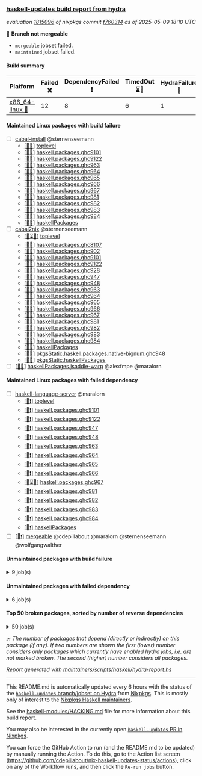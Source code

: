 ### [haskell-updates build report from hydra](https://hydra.nixos.org/jobset/nixpkgs/haskell-updates)
*evaluation [1815096](https://hydra.nixos.org/eval/1815096) of nixpkgs commit [f760314](https://github.com/NixOS/nixpkgs/commits/f760314aaed70a5d9e55fb0e25ae451ec5688cac) as of 2025-05-09 18:10 UTC*

🔴 **Branch not mergeable**
  * `mergeable` jobset failed.
  * `maintained` jobset failed.

#### Build summary

 | Platform | Failed ❌ | DependencyFailed ❗ | TimedOut ⌛🚫 | HydraFailure 🚧 | Unfinished ⏳ | Success ✅ | 
 | --- | --- | --- | --- | --- | --- | --- | 
 | [x86_64-linux 🐧](https://hydra.nixos.org/eval/1815096?filter=.x86_64-linux) | 12 | 8 | 6 | 1 | 3 | 7270 | 
#### Maintained Linux packages with build failure
- [ ] [cabal-install](https://hydra.nixos.org/eval/1815096?filter=cabal-install) @sternenseemann
  - [[🐧✅]](https://hydra.nixos.org/build/296516368) [toplevel](https://hydra.nixos.org/eval/1815096?filter=cabal-install)
  - [[🐧✅]](https://hydra.nixos.org/build/296516516) [haskell.packages.ghc9101](https://hydra.nixos.org/eval/1815096?filter=haskell.packages.ghc9101.cabal-install)
  - [[🐧❌]](https://hydra.nixos.org/build/296516558) [haskell.packages.ghc9122](https://hydra.nixos.org/eval/1815096?filter=haskell.packages.ghc9122.cabal-install)
  - [[🐧✅]](https://hydra.nixos.org/build/296516637) [haskell.packages.ghc963](https://hydra.nixos.org/eval/1815096?filter=haskell.packages.ghc963.cabal-install)
  - [[🐧✅]](https://hydra.nixos.org/build/296516660) [haskell.packages.ghc964](https://hydra.nixos.org/eval/1815096?filter=haskell.packages.ghc964.cabal-install)
  - [[🐧✅]](https://hydra.nixos.org/build/296516682) [haskell.packages.ghc965](https://hydra.nixos.org/eval/1815096?filter=haskell.packages.ghc965.cabal-install)
  - [[🐧✅]](https://hydra.nixos.org/build/296516714) [haskell.packages.ghc966](https://hydra.nixos.org/eval/1815096?filter=haskell.packages.ghc966.cabal-install)
  - [[🐧✅]](https://hydra.nixos.org/build/296516727) [haskell.packages.ghc967](https://hydra.nixos.org/eval/1815096?filter=haskell.packages.ghc967.cabal-install)
  - [[🐧✅]](https://hydra.nixos.org/build/296516760) [haskell.packages.ghc981](https://hydra.nixos.org/eval/1815096?filter=haskell.packages.ghc981.cabal-install)
  - [[🐧✅]](https://hydra.nixos.org/build/296516773) [haskell.packages.ghc982](https://hydra.nixos.org/eval/1815096?filter=haskell.packages.ghc982.cabal-install)
  - [[🐧✅]](https://hydra.nixos.org/build/296516831) [haskell.packages.ghc983](https://hydra.nixos.org/eval/1815096?filter=haskell.packages.ghc983.cabal-install)
  - [[🐧✅]](https://hydra.nixos.org/build/296516813) [haskell.packages.ghc984](https://hydra.nixos.org/eval/1815096?filter=haskell.packages.ghc984.cabal-install)
  - [[🐧✅]](https://hydra.nixos.org/build/296518104) [haskellPackages](https://hydra.nixos.org/eval/1815096?filter=haskellPackages.cabal-install)
- [ ] [cabal2nix](https://hydra.nixos.org/eval/1815096?filter=cabal2nix) @sternenseemann
  - [[🐧⌛🚫]](https://hydra.nixos.org/build/296526766) [toplevel](https://hydra.nixos.org/eval/1815096?filter=cabal2nix)
  - [[🐧✅]](https://hydra.nixos.org/build/296526736) [haskell.packages.ghc8107](https://hydra.nixos.org/eval/1815096?filter=haskell.packages.ghc8107.cabal2nix)
  - [[🐧✅]](https://hydra.nixos.org/build/296526742) [haskell.packages.ghc902](https://hydra.nixos.org/eval/1815096?filter=haskell.packages.ghc902.cabal2nix)
  - [[🐧✅]](https://hydra.nixos.org/build/296526745) [haskell.packages.ghc9101](https://hydra.nixos.org/eval/1815096?filter=haskell.packages.ghc9101.cabal2nix)
  - [[🐧❌]](https://hydra.nixos.org/build/296526753) [haskell.packages.ghc9122](https://hydra.nixos.org/eval/1815096?filter=haskell.packages.ghc9122.cabal2nix)
  - [[🐧✅]](https://hydra.nixos.org/build/296526756) [haskell.packages.ghc928](https://hydra.nixos.org/eval/1815096?filter=haskell.packages.ghc928.cabal2nix)
  - [[🐧✅]](https://hydra.nixos.org/build/296526758) [haskell.packages.ghc947](https://hydra.nixos.org/eval/1815096?filter=haskell.packages.ghc947.cabal2nix)
  - [[🐧✅]](https://hydra.nixos.org/build/296526761) [haskell.packages.ghc948](https://hydra.nixos.org/eval/1815096?filter=haskell.packages.ghc948.cabal2nix)
  - [[🐧✅]](https://hydra.nixos.org/build/296526769) [haskell.packages.ghc963](https://hydra.nixos.org/eval/1815096?filter=haskell.packages.ghc963.cabal2nix)
  - [[🐧✅]](https://hydra.nixos.org/build/296526777) [haskell.packages.ghc964](https://hydra.nixos.org/eval/1815096?filter=haskell.packages.ghc964.cabal2nix)
  - [[🐧✅]](https://hydra.nixos.org/build/296526784) [haskell.packages.ghc965](https://hydra.nixos.org/eval/1815096?filter=haskell.packages.ghc965.cabal2nix)
  - [[🐧✅]](https://hydra.nixos.org/build/296526785) [haskell.packages.ghc966](https://hydra.nixos.org/eval/1815096?filter=haskell.packages.ghc966.cabal2nix)
  - [[🐧✅]](https://hydra.nixos.org/build/296526792) [haskell.packages.ghc967](https://hydra.nixos.org/eval/1815096?filter=haskell.packages.ghc967.cabal2nix)
  - [[🐧✅]](https://hydra.nixos.org/build/296526797) [haskell.packages.ghc981](https://hydra.nixos.org/eval/1815096?filter=haskell.packages.ghc981.cabal2nix)
  - [[🐧✅]](https://hydra.nixos.org/build/296526798) [haskell.packages.ghc982](https://hydra.nixos.org/eval/1815096?filter=haskell.packages.ghc982.cabal2nix)
  - [[🐧✅]](https://hydra.nixos.org/build/296526807) [haskell.packages.ghc983](https://hydra.nixos.org/eval/1815096?filter=haskell.packages.ghc983.cabal2nix)
  - [[🐧✅]](https://hydra.nixos.org/build/296526802) [haskell.packages.ghc984](https://hydra.nixos.org/eval/1815096?filter=haskell.packages.ghc984.cabal2nix)
  - [[🐧✅]](https://hydra.nixos.org/build/296527196) [haskellPackages](https://hydra.nixos.org/eval/1815096?filter=haskellPackages.cabal2nix)
  - [[🐧✅]](https://hydra.nixos.org/build/296527621) [pkgsStatic.haskell.packages.native-bignum.ghc948](https://hydra.nixos.org/eval/1815096?filter=pkgsStatic.haskell.packages.native-bignum.ghc948.cabal2nix)
  - [[🐧✅]](https://hydra.nixos.org/build/296527623) [pkgsStatic.haskellPackages](https://hydra.nixos.org/eval/1815096?filter=pkgsStatic.haskellPackages.cabal2nix)
- [ ] [[🐧❌]](https://hydra.nixos.org/build/296520614) [haskellPackages.jsaddle-warp](https://hydra.nixos.org/eval/1815096?filter=haskellPackages.jsaddle-warp) @alexfmpe @maralorn
#### Maintained Linux packages with failed dependency
- [ ] [haskell-language-server](https://hydra.nixos.org/eval/1815096?filter=haskell-language-server) @maralorn
  - [[🐧❗]](https://hydra.nixos.org/build/296517077) [toplevel](https://hydra.nixos.org/eval/1815096?filter=haskell-language-server)
  - [[🐧❗]](https://hydra.nixos.org/build/296526778) [haskell.packages.ghc9101](https://hydra.nixos.org/eval/1815096?filter=haskell.packages.ghc9101.haskell-language-server)
  - [[🐧❗]](https://hydra.nixos.org/build/296526793) [haskell.packages.ghc9122](https://hydra.nixos.org/eval/1815096?filter=haskell.packages.ghc9122.haskell-language-server)
  - [[🐧❗]](https://hydra.nixos.org/build/296516666) [haskell.packages.ghc947](https://hydra.nixos.org/eval/1815096?filter=haskell.packages.ghc947.haskell-language-server)
  - [[🐧❗]](https://hydra.nixos.org/build/296516655) [haskell.packages.ghc948](https://hydra.nixos.org/eval/1815096?filter=haskell.packages.ghc948.haskell-language-server)
  - [[🐧❗]](https://hydra.nixos.org/build/296516677) [haskell.packages.ghc963](https://hydra.nixos.org/eval/1815096?filter=haskell.packages.ghc963.haskell-language-server)
  - [[🐧❗]](https://hydra.nixos.org/build/296516710) [haskell.packages.ghc964](https://hydra.nixos.org/eval/1815096?filter=haskell.packages.ghc964.haskell-language-server)
  - [[🐧❗]](https://hydra.nixos.org/build/296516744) [haskell.packages.ghc965](https://hydra.nixos.org/eval/1815096?filter=haskell.packages.ghc965.haskell-language-server)
  - [[🐧❗]](https://hydra.nixos.org/build/296516765) [haskell.packages.ghc966](https://hydra.nixos.org/eval/1815096?filter=haskell.packages.ghc966.haskell-language-server)
  - [[🐧⌛🚫]](https://hydra.nixos.org/build/296516792) [haskell.packages.ghc967](https://hydra.nixos.org/eval/1815096?filter=haskell.packages.ghc967.haskell-language-server)
  - [[🐧❗]](https://hydra.nixos.org/build/296516804) [haskell.packages.ghc981](https://hydra.nixos.org/eval/1815096?filter=haskell.packages.ghc981.haskell-language-server)
  - [[🐧❗]](https://hydra.nixos.org/build/296517035) [haskell.packages.ghc982](https://hydra.nixos.org/eval/1815096?filter=haskell.packages.ghc982.haskell-language-server)
  - [[🐧❗]](https://hydra.nixos.org/build/296517775) [haskell.packages.ghc983](https://hydra.nixos.org/eval/1815096?filter=haskell.packages.ghc983.haskell-language-server)
  - [[🐧❗]](https://hydra.nixos.org/build/296517076) [haskell.packages.ghc984](https://hydra.nixos.org/eval/1815096?filter=haskell.packages.ghc984.haskell-language-server)
  - [[🐧❗]](https://hydra.nixos.org/build/296519921) [haskellPackages](https://hydra.nixos.org/eval/1815096?filter=haskellPackages.haskell-language-server)
- [ ] [[🐧❗]](https://hydra.nixos.org/build/296527614) [mergeable](https://hydra.nixos.org/eval/1815096?filter=mergeable) @cdepillabout @maralorn @sternenseemann @wolfgangwalther
#### Unmaintained packages with build failure
<details><summary>9 job(s) </summary>

- [ ] [[🐧❌]](https://hydra.nixos.org/build/296519451) [haskellPackages.ghcide](https://hydra.nixos.org/eval/1815096?filter=haskellPackages.ghcide)  ⤴️ 2 | 26
- [ ] [[🐧❌]](https://hydra.nixos.org/build/296523016) [haskellPackages.symtegration](https://hydra.nixos.org/eval/1815096?filter=haskellPackages.symtegration)  ⤴️ 1 | 1
- [ ] [[🐧❌]](https://hydra.nixos.org/build/296519228) [haskellPackages.fb-util](https://hydra.nixos.org/eval/1815096?filter=haskellPackages.fb-util)  ⤴️ 0 | 4
- [ ] [[🐧❌]](https://hydra.nixos.org/build/296522870) [haskellPackages.stm-queue](https://hydra.nixos.org/eval/1815096?filter=haskellPackages.stm-queue)  ⤴️ 0 | 1
- [ ] [[🐧❌]](https://hydra.nixos.org/build/296518003) [haskellPackages.brick-calendar](https://hydra.nixos.org/eval/1815096?filter=haskellPackages.brick-calendar) 
- [ ] [[🐧❌]](https://hydra.nixos.org/build/296518686) [haskellPackages.copilot-verifier](https://hydra.nixos.org/eval/1815096?filter=haskellPackages.copilot-verifier) 
- [ ] [[🐧❌]](https://hydra.nixos.org/build/296520872) [haskellPackages.linear-tests](https://hydra.nixos.org/eval/1815096?filter=haskellPackages.linear-tests) 
- [ ] [[🐧❌]](https://hydra.nixos.org/build/296522576) [haskellPackages.servant-routes](https://hydra.nixos.org/eval/1815096?filter=haskellPackages.servant-routes) 
- [ ] [[🐧❌]](https://hydra.nixos.org/build/296523789) [haskellPackages.webdriver-precore](https://hydra.nixos.org/eval/1815096?filter=haskellPackages.webdriver-precore) 
</details>

#### Unmaintained packages with failed dependency
<details><summary>6 job(s) </summary>

- [ ] [[🐧❗]](https://hydra.nixos.org/build/296520102) [haskellPackages.hls-test-utils](https://hydra.nixos.org/eval/1815096?filter=haskellPackages.hls-test-utils)  ⤴️ 1 | 1
- [ ] [[🐧❗]](https://hydra.nixos.org/build/296527270) [haskellPackages.ghcjs-dom-hello](https://hydra.nixos.org/eval/1815096?filter=haskellPackages.ghcjs-dom-hello) 
- [ ] [[🐧❗]](https://hydra.nixos.org/build/296527359) [haskellPackages.ihaskell-symtegration](https://hydra.nixos.org/eval/1815096?filter=haskellPackages.ihaskell-symtegration) 
- [ ] [[🐧❗]](https://hydra.nixos.org/build/296527370) [haskellPackages.jsaddle-hello](https://hydra.nixos.org/eval/1815096?filter=haskellPackages.jsaddle-hello) 
- [ ] [[🐧❗]](https://hydra.nixos.org/build/296527628) [maintained](https://hydra.nixos.org/eval/1815096?filter=maintained) 
- [ ] [[🐧❗]](https://hydra.nixos.org/build/296523136) [haskellPackages.tasty-papi](https://hydra.nixos.org/eval/1815096?filter=haskellPackages.tasty-papi) 
</details>

#### Top 50 broken packages, sorted by number of reverse dependencies
<details><summary>50 job(s) </summary>

[haskell98](https://packdeps.haskellers.com/reverse/haskell98) ⤴️ 152  
[failure](https://packdeps.haskellers.com/reverse/failure) ⤴️ 72  
[enumerator](https://packdeps.haskellers.com/reverse/enumerator) ⤴️ 56  
[connection](https://packdeps.haskellers.com/reverse/connection) ⤴️ 50  
[util](https://packdeps.haskellers.com/reverse/util) ⤴️ 49  
[derive](https://packdeps.haskellers.com/reverse/derive) ⤴️ 48  
[fclabels](https://packdeps.haskellers.com/reverse/fclabels) ⤴️ 47  
[syb-with-class](https://packdeps.haskellers.com/reverse/syb-with-class) ⤴️ 42  
[MonadCatchIO-transformers](https://packdeps.haskellers.com/reverse/MonadCatchIO-transformers) ⤴️ 41  
[TypeCompose](https://packdeps.haskellers.com/reverse/TypeCompose) ⤴️ 41  
[PrimitiveArray](https://packdeps.haskellers.com/reverse/PrimitiveArray) ⤴️ 35  
[crypto-random](https://packdeps.haskellers.com/reverse/crypto-random) ⤴️ 35  
[dual](https://packdeps.haskellers.com/reverse/dual) ⤴️ 32  
[hsp](https://packdeps.haskellers.com/reverse/hsp) ⤴️ 32  
[language-ecmascript](https://packdeps.haskellers.com/reverse/language-ecmascript) ⤴️ 31  
[iteratee](https://packdeps.haskellers.com/reverse/iteratee) ⤴️ 29  
[composite-base](https://packdeps.haskellers.com/reverse/composite-base) ⤴️ 28  
[regexpr](https://packdeps.haskellers.com/reverse/regexpr) ⤴️ 27  
[text-format](https://packdeps.haskellers.com/reverse/text-format) ⤴️ 27  
[crypto-numbers](https://packdeps.haskellers.com/reverse/crypto-numbers) ⤴️ 25  
[either-unwrap](https://packdeps.haskellers.com/reverse/either-unwrap) ⤴️ 25  
[Crypto](https://packdeps.haskellers.com/reverse/Crypto) ⤴️ 22  
[crypto-pubkey](https://packdeps.haskellers.com/reverse/crypto-pubkey) ⤴️ 22  
[haskelldb](https://packdeps.haskellers.com/reverse/haskelldb) ⤴️ 22  
[wxdirect](https://packdeps.haskellers.com/reverse/wxdirect) ⤴️ 22  
[alg](https://packdeps.haskellers.com/reverse/alg) ⤴️ 21  
[hw-rankselect-base](https://packdeps.haskellers.com/reverse/hw-rankselect-base) ⤴️ 21  
[libxml-sax](https://packdeps.haskellers.com/reverse/libxml-sax) ⤴️ 21  
[wxc](https://packdeps.haskellers.com/reverse/wxc) ⤴️ 21  
[biocore](https://packdeps.haskellers.com/reverse/biocore) ⤴️ 20  
[hw-excess](https://packdeps.haskellers.com/reverse/hw-excess) ⤴️ 20  
[reform](https://packdeps.haskellers.com/reverse/reform) ⤴️ 20  
[wxcore](https://packdeps.haskellers.com/reverse/wxcore) ⤴️ 20  
[attoparsec-enumerator](https://packdeps.haskellers.com/reverse/attoparsec-enumerator) ⤴️ 19  
[cprng-aes](https://packdeps.haskellers.com/reverse/cprng-aes) ⤴️ 19  
[fay](https://packdeps.haskellers.com/reverse/fay) ⤴️ 19  
[harp](https://packdeps.haskellers.com/reverse/harp) ⤴️ 19  
[hsx2hs](https://packdeps.haskellers.com/reverse/hsx2hs) ⤴️ 19  
[hw-balancedparens](https://packdeps.haskellers.com/reverse/hw-balancedparens) ⤴️ 19  
[ixset](https://packdeps.haskellers.com/reverse/ixset) ⤴️ 19  
[mmsyn2](https://packdeps.haskellers.com/reverse/mmsyn2) ⤴️ 19  
[wx](https://packdeps.haskellers.com/reverse/wx) ⤴️ 19  
[asn1-data](https://packdeps.haskellers.com/reverse/asn1-data) ⤴️ 18  
[bytestring-show](https://packdeps.haskellers.com/reverse/bytestring-show) ⤴️ 18  
[dbus-core](https://packdeps.haskellers.com/reverse/dbus-core) ⤴️ 18  
[digit](https://packdeps.haskellers.com/reverse/digit) ⤴️ 18  
[gtksourceview2](https://packdeps.haskellers.com/reverse/gtksourceview2) ⤴️ 18  
[hw-rankselect](https://packdeps.haskellers.com/reverse/hw-rankselect) ⤴️ 18  
[wrapped](https://packdeps.haskellers.com/reverse/wrapped) ⤴️ 18  
[HGamer3D-Data](https://packdeps.haskellers.com/reverse/HGamer3D-Data) ⤴️ 17  
</details>


*⤴️: The number of packages that depend (directly or indirectly) on this package (if any). If two numbers are shown the first (lower) number considers only packages which currently have enabled hydra jobs, i.e. are not marked broken. The second (higher) number considers all packages.*

*Report generated with [maintainers/scripts/haskell/hydra-report.hs](https://github.com/NixOS/nixpkgs/blob/haskell-updates/maintainers/scripts/haskell/hydra-report.hs)*


----------------------------------------------------------------------

This README.md is automatically updated every 6 hours with the status of the
[`haskell-updates` branch/jobset on Hydra](https://hydra.nixos.org/jobset/nixpkgs/haskell-updates)
from [Nixpkgs](https://github.com/NixOS/nixpkgs).  This is mostly only of
interest to the [Nixpkgs Haskell maintainers](https://github.com/orgs/NixOS/teams/haskell).

See the
[haskell-modules/HACKING.md](https://github.com/NixOS/nixpkgs/blob/haskell-updates/pkgs/development/haskell-modules/HACKING.md)
file for more information about this build report.

You may also be interested in the currently open
[`haskell-updates` PR in Nixpkgs](https://github.com/nixos/nixpkgs/pulls?q=is%3Apr+is%3Aopen+head%3Ahaskell-updates).

You can force the GitHub Action to run (and the README.md to be updated) by
manually running the Action.  To do this, go to the Action list screen
(https://github.com/cdepillabout/nix-haskell-updates-status/actions),
click on any of the Workflow runs, and then click the `Re-run jobs` button.
